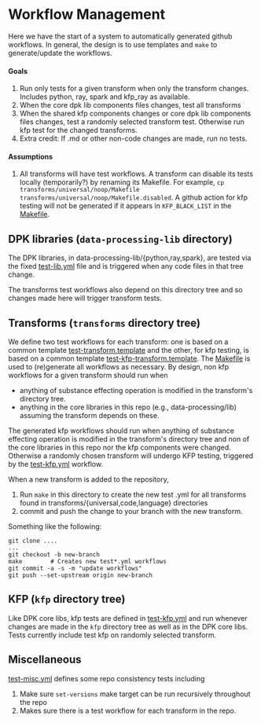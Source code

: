 # Workflow Management

Here we have the start of a system to automatically generated github workflows. 
In general, the design is to use templates and `make` to generate/update the workflows.

#### Goals
1. Run only tests for a given transform when only the transform changes.
Includes python, ray, spark and kfp_ray as available.  
2. When the core dpk lib components files changes, test all transforms
3. When the shared kfp components changes or core dpk lib components files changes, 
   test a randomly selected transform test. Otherwise run kfp test for the changed transforms.
4. Extra credit: If .md or other non-code changes are made, run no tests. 

#### Assumptions
1. All transforms will have test workflows.  A transform can disable its tests locally
(temporarily?) by renaming its Makefile.  For example,
`cp transforms/universal/noop/Makefile transforms/universal/noop/Makefile.disabled`.
A github action for kfp testing will not be generated if it appears in `KFP_BLACK_LIST`
in the [Makefile](./Makefile).


## DPK libraries (`data-processing-lib` directory)
The DPK libraries, in data-processing-lib/{python,ray,spark}, are tested
via the fixed 
[test-lib.yml](test-lib.yml) 
file and is triggered when any code files in that tree change.  

The transforms test workflows also depend on this directory tree and so
changes  made here will trigger transform tests.

## Transforms (`transforms` directory tree) 
We define two test workflows for each transform: one is based on a common 
template [test-transform.template](test-transform.template) and the other, for kfp testing,
is based on a common template [test-kfp-transform.template](test-kfp-transform.template).
The [Makefile](Makefile) is used to (re)generate all workflows as necessary.
By design, non kfp workflows for a given transform should run when

* anything of substance effecting operation is modified in the transform's directory tree.
* anything in the core libraries in this repo (e.g., data-processing/lib) assuming the transform depends on these.

The generated kfp workflows should run when anything of substance effecting operation is modified in the transform's directory tree 
and non of the core libraries in this repo nor the kfp components were changed. 
Otherwise a randomly chosen transform will undergo KFP testing, triggered by the [test-kfp.yml](test-kfp.yml) workflow.

When a new transform is added to the repository, 

1. Run `make` in this directory to create the new test .yml for all transforms found in transforms/{universal,code,language} directories 
1. commit and push the change to your branch with the new transform.

Something like the following:
```
git clone ....
...
git checkout -b new-branch 
make        # Creates new test*.yml workflows
git commit -a -s -m "update workflows"
git push --set-upstream origin new-branch
```

## KFP (`kfp` directory tree)

Like DPK core libs, kfp tests are defined in
[test-kfp.yml](test-kfp.yml) and run whenever changes are made in
the `kfp` directory tree as well as in the DPK core libs.  Tests currently include
test kfp on randomly selected transform.

## Miscellaneous
[test-misc.yml](test-misc.yml) defines some repo consistency tests including

1. Make sure `set-versions` make target can be run recursively throughout the repo
2. Makes sure there is a test workflow for each transform in the repo.
